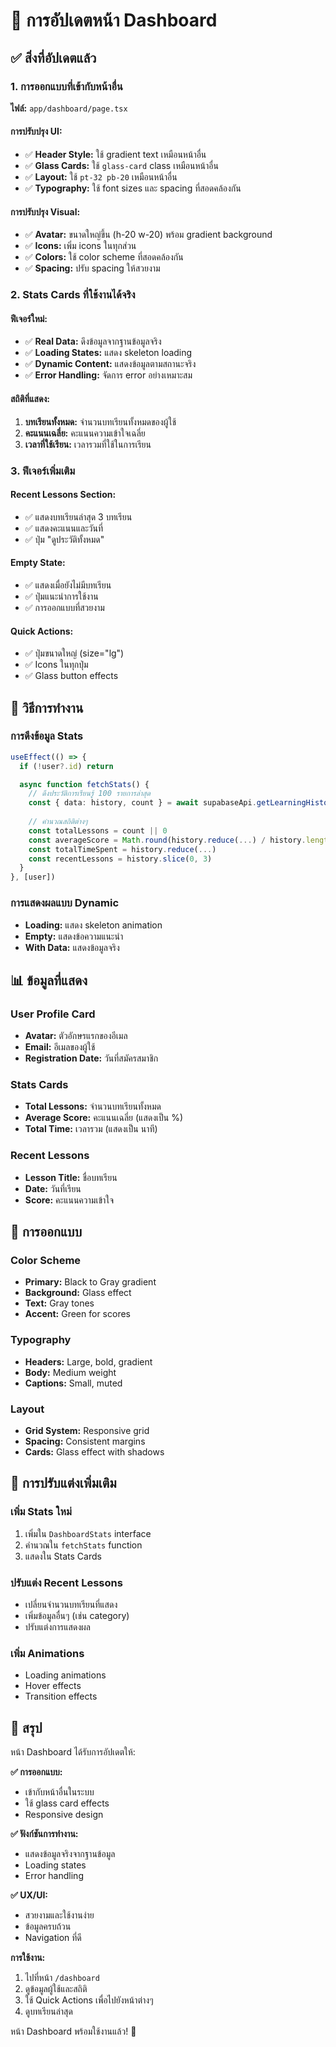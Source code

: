 # 🎯 การอัปเดตหน้า Dashboard

## ✅ สิ่งที่อัปเดตแล้ว

### 1. การออกแบบที่เข้ากับหน้าอื่น

**ไฟล์:** `app/dashboard/page.tsx`

#### การปรับปรุง UI:
- ✅ **Header Style:** ใช้ gradient text เหมือนหน้าอื่น
- ✅ **Glass Cards:** ใช้ `glass-card` class เหมือนหน้าอื่น
- ✅ **Layout:** ใช้ `pt-32 pb-20` เหมือนหน้าอื่น
- ✅ **Typography:** ใช้ font sizes และ spacing ที่สอดคล้องกัน

#### การปรับปรุง Visual:
- ✅ **Avatar:** ขนาดใหญ่ขึ้น (h-20 w-20) พร้อม gradient background
- ✅ **Icons:** เพิ่ม icons ในทุกส่วน
- ✅ **Colors:** ใช้ color scheme ที่สอดคล้องกัน
- ✅ **Spacing:** ปรับ spacing ให้สวยงาม

### 2. Stats Cards ที่ใช้งานได้จริง

#### ฟีเจอร์ใหม่:
- ✅ **Real Data:** ดึงข้อมูลจากฐานข้อมูลจริง
- ✅ **Loading States:** แสดง skeleton loading
- ✅ **Dynamic Content:** แสดงข้อมูลตามสถานะจริง
- ✅ **Error Handling:** จัดการ error อย่างเหมาะสม

#### สถิติที่แสดง:
1. **บทเรียนทั้งหมด:** จำนวนบทเรียนทั้งหมดของผู้ใช้
2. **คะแนนเฉลี่ย:** คะแนนความเข้าใจเฉลี่ย
3. **เวลาที่ใช้เรียน:** เวลารวมที่ใช้ในการเรียน

### 3. ฟีเจอร์เพิ่มเติม

#### Recent Lessons Section:
- ✅ แสดงบทเรียนล่าสุด 3 บทเรียน
- ✅ แสดงคะแนนและวันที่
- ✅ ปุ่ม "ดูประวัติทั้งหมด"

#### Empty State:
- ✅ แสดงเมื่อยังไม่มีบทเรียน
- ✅ ปุ่มแนะนำการใช้งาน
- ✅ การออกแบบที่สวยงาม

#### Quick Actions:
- ✅ ปุ่มขนาดใหญ่ (size="lg")
- ✅ Icons ในทุกปุ่ม
- ✅ Glass button effects

## 🚀 วิธีการทำงาน

### การดึงข้อมูล Stats
```typescript
useEffect(() => {
  if (!user?.id) return

  async function fetchStats() {
    // ดึงประวัติการเรียนรู้ 100 รายการล่าสุด
    const { data: history, count } = await supabaseApi.getLearningHistory(user!.id, 1, 100)
    
    // คำนวณสถิติต่างๆ
    const totalLessons = count || 0
    const averageScore = Math.round(history.reduce(...) / history.length)
    const totalTimeSpent = history.reduce(...)
    const recentLessons = history.slice(0, 3)
  }
}, [user])
```

### การแสดงผลแบบ Dynamic
- **Loading:** แสดง skeleton animation
- **Empty:** แสดงข้อความแนะนำ
- **With Data:** แสดงข้อมูลจริง

## 📊 ข้อมูลที่แสดง

### User Profile Card
- **Avatar:** ตัวอักษรแรกของอีเมล
- **Email:** อีเมลของผู้ใช้
- **Registration Date:** วันที่สมัครสมาชิก

### Stats Cards
- **Total Lessons:** จำนวนบทเรียนทั้งหมด
- **Average Score:** คะแนนเฉลี่ย (แสดงเป็น %)
- **Total Time:** เวลารวม (แสดงเป็น นาที)

### Recent Lessons
- **Lesson Title:** ชื่อบทเรียน
- **Date:** วันที่เรียน
- **Score:** คะแนนความเข้าใจ

## 🎨 การออกแบบ

### Color Scheme
- **Primary:** Black to Gray gradient
- **Background:** Glass effect
- **Text:** Gray tones
- **Accent:** Green for scores

### Typography
- **Headers:** Large, bold, gradient
- **Body:** Medium weight
- **Captions:** Small, muted

### Layout
- **Grid System:** Responsive grid
- **Spacing:** Consistent margins
- **Cards:** Glass effect with shadows

## 🔧 การปรับแต่งเพิ่มเติม

### เพิ่ม Stats ใหม่
1. เพิ่มใน `DashboardStats` interface
2. คำนวณใน `fetchStats` function
3. แสดงใน Stats Cards

### ปรับแต่ง Recent Lessons
- เปลี่ยนจำนวนบทเรียนที่แสดง
- เพิ่มข้อมูลอื่นๆ (เช่น category)
- ปรับแต่งการแสดงผล

### เพิ่ม Animations
- Loading animations
- Hover effects
- Transition effects

## 🎯 สรุป

หน้า Dashboard ได้รับการอัปเดตให้:

**✅ การออกแบบ:**
- เข้ากับหน้าอื่นในระบบ
- ใช้ glass card effects
- Responsive design

**✅ ฟังก์ชันการทำงาน:**
- แสดงข้อมูลจริงจากฐานข้อมูล
- Loading states
- Error handling

**✅ UX/UI:**
- สวยงามและใช้งานง่าย
- ข้อมูลครบถ้วน
- Navigation ที่ดี

**การใช้งาน:**
1. ไปที่หน้า `/dashboard`
2. ดูข้อมูลผู้ใช้และสถิติ
3. ใช้ Quick Actions เพื่อไปยังหน้าต่างๆ
4. ดูบทเรียนล่าสุด

หน้า Dashboard พร้อมใช้งานแล้ว! 🚀 
